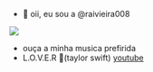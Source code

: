 - 👋 oii, eu sou a  @raivieira008


![](https://encrypted-tbn0.gstatic.com/images?q=tbn:ANd9GcR48MPo6UJcf2A9i2AnN_K4I9lnzIPDGW4HdA&usqp=CAUbg)

- ouça a minha musica prefirida
- L.O.V.E.R 💞️(taylor swift) [youtube](https://www.youtube.com/watch?v=-BjZmE2gtdo&list=OLAK5uy_nHHWc9S0Nw7oLyLYBptkJ4DpkQeoL1Igw&index=3)

<!---
raivieira008/raivieira008 is a ✨ special ✨ repository because its `README.md` (this file) appears on your GitHub profile.
You can click the Preview link to take a look at your changes.
--->
